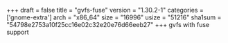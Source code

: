 +++
draft = false
title = "gvfs-fuse"
version = "1.30.2-1"
categories = ['gnome-extra']
arch = "x86_64"
size = "16996"
usize = "51216"
sha1sum = "54798e2753a10f25cc16e02c32e20e76d66eeb27"
+++
gvfs with fuse support